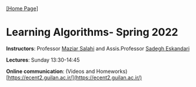 [[Home Page]](https://sadegh28.github.io/eskandari)  
# Learning Algorithms- Spring 2022

**Instructors**: Professor [Maziar Salahi](https://scholar.google.com/citations?user=8cXhHrsAAAAJ&hl=en) and Assis.Professor [Sadegh Eskandari](https://sadegh28.github.io/eskandari) 

**Lectures**: Sunday 13:30-14:45 

**Online communication**: (Videos and Homeworks) [https://ecent2.guilan.ac.ir/](https://ecent2.guilan.ac.ir/)